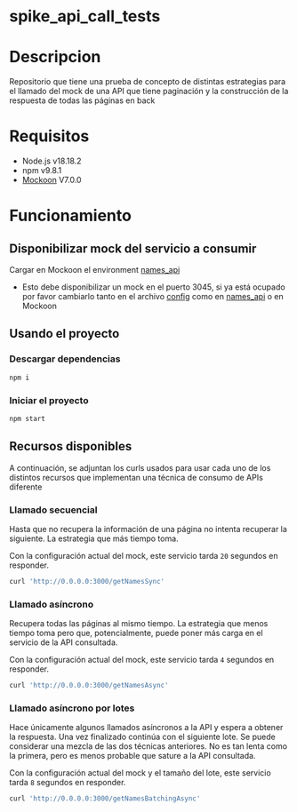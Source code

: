 # spike_api_call_tests

# Descripcion
Repositorio que tiene una prueba de concepto de distintas estrategias para el llamado del mock de una API que tiene paginación y la construcción de la respuesta de todas las páginas en back

# Requisitos
- Node.js v18.18.2
- npm v9.8.1
- [Mockoon](https://mockoon.com) V7.0.0

# Funcionamiento

## Disponibilizar mock del servicio a consumir
Cargar en Mockoon el environment [names_api](./static/names_api.json)
  - Esto debe disponibilizar un mock en el puerto 3045, si ya está ocupado por favor cambiarlo tanto en el archivo [config](/src/config.ts) como en [names_api](./static/names_api.json) o en Mockoon

## Usando el proyecto

### Descargar dependencias

```sh
npm i
```

### Iniciar el proyecto

```sh
npm start
```

## Recursos disponibles

A continuación, se adjuntan los curls usados para usar cada uno de los distintos recursos que implementan una técnica de consumo de APIs diferente

### Llamado secuencial
Hasta que no recupera la información de una página no intenta recuperar la siguiente. La estrategia que más tiempo toma.

Con la configuración actual del mock, este servicio tarda `20` segundos en responder.
```sh
curl 'http://0.0.0.0:3000/getNamesSync'
```
### Llamado asíncrono
Recupera todas las páginas al mismo tiempo. La estrategia que menos tiempo toma pero que, potencialmente, puede poner más carga en el servicio de la API consultada.

Con la configuración actual del mock, este servicio tarda `4` segundos en responder.
```sh
curl 'http://0.0.0.0:3000/getNamesAsync'
```
### Llamado asíncrono por lotes
Hace únicamente algunos llamados asíncronos a la API y espera a obtener la respuesta. Una vez finalizado continúa con el siguiente lote. Se puede considerar una mezcla de las dos técnicas anteriores. No es tan lenta como la primera, pero es menos probable que sature a la API consultada.

Con la configuración actual del mock y el tamaño del lote, este servicio tarda `8` segundos en responder.
```sh
curl 'http://0.0.0.0:3000/getNamesBatchingAsync'
```
